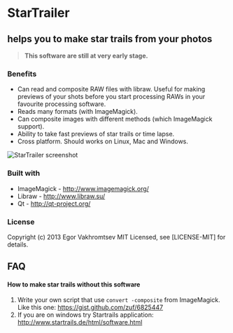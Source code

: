 # StarTrailer
## helps you to make star trails from your photos


> **This software are still at very early stage.**


### Benefits

* Can read and composite RAW files with libraw. Useful for making previews of your shots before you start processing RAWs in your favourite processing software.
* Reads many formats (with ImageMagick).
* Can composite images with different methods (which ImageMagick support).
* Ability to take fast previews of star trails or time lapse.
* Cross platform. Should works on Linux, Mac and Windows.


![StarTrailer screenshot][1]

### Built with

* ImageMagick - http://www.imagemagick.org/
* Libraw - http://www.libraw.su/
* Qt - http://qt-project.org/

### License

Copyright (c) 2013 Egor Vakhromtsev MIT Licensed, see [LICENSE-MIT] for details.

## FAQ

#### How to make star trails without this software

1. Write your own script that use `convert -composite` from ImageMagick. Like this one: https://gist.github.com/zuf/6825447
2. If you are on windows try Startrails application: http://www.startrails.de/html/software.html


  [1]: http://zuf.github.io/startrailer/StarTrailer_20131008.png
